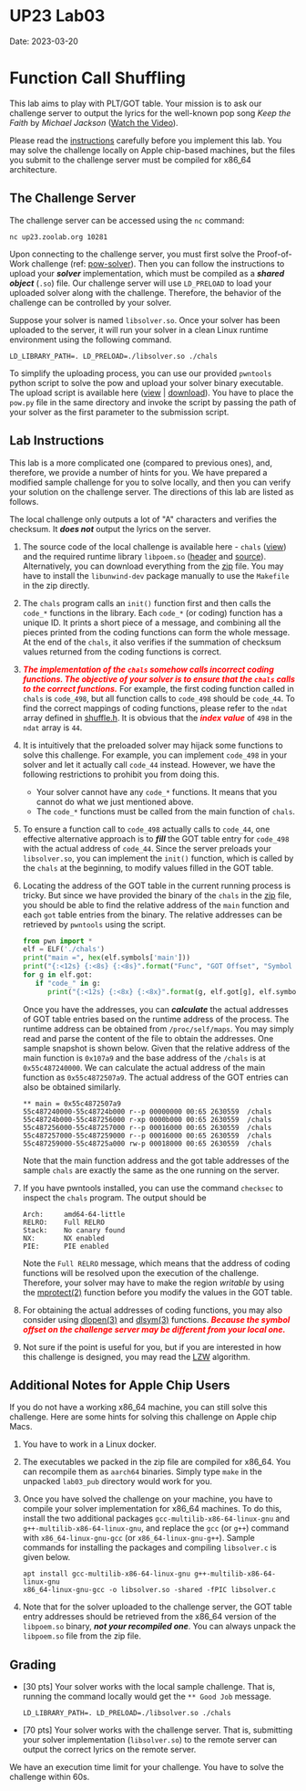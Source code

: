 UP23 Lab03
==========
Date: 2023-03-20


# Function Call Shuffling

This lab aims to play with PLT/GOT table. Your mission is to ask our challenge server to output the lyrics for the well-known pop song *Keep the Faith* by *Michael Jackson* ([Watch the Video](https://youtu.be/uNKfDyi0eoM)).

Please read the [instructions](#Lab-Instructions) carefully before you implement this lab. You may solve the challenge locally on Apple chip-based machines, but the files you submit to the challenge server must be compiled for x86_64 architecture.

## The Challenge Server

The challenge server can be accessed using the `nc` command:

```
nc up23.zoolab.org 10281
```

Upon connecting to the challenge server, you must first solve the Proof-of-Work challenge (ref: [pow-solver](https://md.zoolab.org/s/EHSmQ0szV)). Then you can follow the instructions to upload your ***solver*** implementation, which must be compiled as a ***shared object*** (`.so`) file. Our challenge server will use `LD_PRELOAD` to load your uploaded solver along with the challenge. Therefore, the behavior of the challenge can be controlled by your solver.

Suppose your solver is named `libsolver.so`. Once your solver has been uploaded to the server, it will run your solver in a clean Linux runtime environment using the following command.

```
LD_LIBRARY_PATH=. LD_PRELOAD=./libsolver.so ./chals
```

To simplify the uploading process, you can use our provided `pwntools` python script to solve the pow and upload your solver binary executable. The upload script is available here ([view](https://up23.zoolab.org/code.html?file=up23/lab03/submit.py) | [download](https://up23.zoolab.org/up23/lab03/submit.py)). You have to place the `pow.py` file in the same directory and invoke the script by passing the path of your solver as the first parameter to the submission script.

## Lab Instructions

This lab is a more complicated one (compared to previous ones), and, therefore, we provide a number of hints for you. We have prepared a modified sample challenge for you to solve locally, and then you can verify your solution on the challenge server. The directions of this lab are listed as follows.

The local challenge only outputs a lot of "A" characters and verifies the checksum. It ***does not*** output the lyrics on the server.


1. The source code of the local challenge is available here - `chals` ([view](https://up23.zoolab.org/code.html?file=up23/lab03/chals.c)) and the required runtime library `libpoem.so` ([header](https://up23.zoolab.org/code.html?file=up23/lab03/libpoem.h) and [source](https://up23.zoolab.org/code.html?file=up23/lab03/libpoem.c)). Alternatively, you can download everything from the [zip](https://up23.zoolab.org/up23/lab03/lab03_pub.zip) file. You may have to install the `libunwind-dev` package manually to use the `Makefile` in the zip directly.

1. The `chals` program calls an `init()` function first and then calls the `code_*` functions in the library. Each `code_*` (or coding) function has a unique ID. It prints a short piece of a message, and combining all the pieces printed from the coding functions can form the whole message. At the end of the `chals`, it also verifies if the summation of checksum values returned from the coding functions is correct.

1. ***<i style="color:red">The implementation of the `chals` somehow calls incorrect coding functions. The objective of your solver is to ensure that the `chals` calls to the correct functions.</i>*** For example, the first coding function called in `chals` is `code_498`, but all function calls to `code_498` should be `code_44`. To find the correct mappings of coding functions, please refer to the `ndat` array defined in [shuffle.h](https://up23.zoolab.org/code.html?file=up23/lab03/shuffle.h). It is obvious that the ***<i style="color:red">index value</i>*** of `498` in the `ndat` array is `44`.

1. It is intuitively that the preloaded solver may hijack some functions to solve this challenge. For example, you can implement `code_498` in your solver and let it actually call `code_44` instead. However, we have the following restrictions to prohibit you from doing this.
   - Your solver cannot have any `code_*` functions. It means that you cannot do what we just mentioned above.
   - The `code_*` functions must be called from the main function of `chals`.


1. To ensure a function call to `code_498` actually calls to `code_44`, one effective alternative approach is to ***fill*** the GOT table entry for `code_498` with the actual address of `code_44`. Since the server preloads your `libsolver.so`, you can implement the `init()` function, which is called by the `chals` at the beginning, to modify values filled in the GOT table.

1. Locating the address of the GOT table in the current running process is tricky. But since we have provided the binary of the `chals` in the [zip](https://up23.zoolab.org/up23/lab03/lab03_pub.zip) file, you should be able to find the relative address of the `main` function and each `got` table entries from the binary. The relative addresses can be retrieved by `pwntools` using the script.

   ```python
   from pwn import *
   elf = ELF('./chals')
   print("main =", hex(elf.symbols['main']))
   print("{:<12s} {:<8s} {:<8s}".format("Func", "GOT Offset", "Symbol Offset"))
   for g in elf.got:
      if "code_" in g:
         print("{:<12s} {:<8x} {:<8x}".format(g, elf.got[g], elf.symbols[g]))
   ```

   Once you have the addresses, you can ***calculate*** the actual addresses of GOT table entries based on the runtime address of the process. The runtime address can be obtained from `/proc/self/maps`. You may simply read and parse the content of the file to obtain the addresses. One sample snapshot is shown below. Given that the relative address of the main function is `0x107a9` and the base address of the `/chals` is at `0x55c487240000`. We can calculate the actual address of the main function as `0x55c4872507a9`. The actual address of the GOT entries can also be obtained similarly.

   ```
   ** main = 0x55c4872507a9
   55c487240000-55c48724b000 r--p 00000000 00:65 2630559  /chals
   55c48724b000-55c487256000 r-xp 0000b000 00:65 2630559  /chals
   55c487256000-55c487257000 r--p 00016000 00:65 2630559  /chals
   55c487257000-55c487259000 r--p 00016000 00:65 2630559  /chals
   55c487259000-55c48725a000 rw-p 00018000 00:65 2630559  /chals
   ```

   Note that the main function address and the got table addresses of the sample `chals` are exactly the same as the one running on the server.

1. If you have pwntools installed, you can use the command `checksec` to inspect the `chals` program. The output should be

   ```
   Arch:     amd64-64-little
   RELRO:    Full RELRO
   Stack:    No canary found
   NX:       NX enabled
   PIE:      PIE enabled
   ```
   Note the `Full RELRO` message, which means that the address of coding functions will be resolved upon the execution of the challenge. Therefore, your solver may have to make the region *writable* by using the [mprotect(2)](https://man7.org/linux/man-pages/man2/mprotect.2.html) function before you modify the values in the GOT table.

1. For obtaining the actual addresses of coding functions, you may also consider using [dlopen(3)](https://man7.org/linux/man-pages/man3/dlopen.3.html) and [dlsym(3)](https://man7.org/linux/man-pages/man3/dlsym.3.html) functions. <i style="color:red">***Because the symbol offset on the challenge server may be different from your local one.***</i>

1. Not sure if the point is useful for you, but if you are interested in how this challenge is designed, you may read the [LZW](https://en.wikipedia.org/wiki/Lempel%E2%80%93Ziv%E2%80%93Welch) algorithm.

## Additional Notes for Apple Chip Users

If you do not have a working x86_64 machine, you can still solve this challenge. Here are some hints for solving this challenge on Apple chip Macs.

1. You have to work in a Linux docker.

1. The executables we packed in the zip file are compiled for x86_64. You can recompile them as `aarch64` binaries. Simply type `make` in the unpacked `lab03_pub` directory would work for you.

1. Once you have solved the challenge on your machine, you have to compile your solver implementation for x86_64 machines. To do this, install the two additional packages `gcc-multilib-x86-64-linux-gnu` and `g++-multilib-x86-64-linux-gnu`, and replace the `gcc` (or `g++`) command with `x86_64-linux-gnu-gcc` (or `x86_64-linux-gnu-g++`). Sample commands for installing the packages and compiling `libsolver.c` is given below.

   ```
   apt install gcc-multilib-x86-64-linux-gnu g++-multilib-x86-64-linux-gnu
   x86_64-linux-gnu-gcc -o libsolver.so -shared -fPIC libsolver.c
   ```

1. Note that for the solver uploaded to the challenge server, the GOT table entry addresses should be retrieved from the x86_64 version of the `libpoem.so` binary, ***not your recompiled one***. You can always unpack the `libpoem.so` file from the zip file.
 
## Grading

- [30 pts] Your solver works with the local sample challenge. That is, running the command locally would get the `** Good Job` message.
   ```
   LD_LIBRARY_PATH=. LD_PRELOAD=./libsolver.so ./chals
   ```

- [70 pts] Your solver works with the challenge server. That is, submitting your solver implementation (`libsolver.so`) to the remote server can output the correct lyrics on the remote server.
 

We have an execution time limit for your challenge. You have to solve the challenge within 60s.
